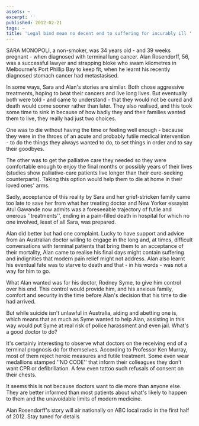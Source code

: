 ```yaml
---
assets: ~
excerpt: ''
published: 2012-02-21
tags: ~
title: 'Legal bind mean no decent end to suffering for incurably ill '
---
```

SARA MONOPOLI, a non-smoker, was 34 years old - and 39 weeks pregnant - when diagnosed with terminal lung cancer. Alan Rosendorff, 56, was a successful lawyer and strapping bloke who swam kilometres in Melbourne's Port Phillip Bay to keep fit, when he learnt his recently diagnosed stomach cancer had metastasised.

In some ways, Sara and Alan's stories are similar. Both chose aggressive treatments, hoping to beat their cancers and live long lives. But eventually both were told - and came to understand - that they would not be cured and death would come sooner rather than later. They also realised, and this took some time to sink in because of how badly they and their families wanted them to live, they really had just two choices.

One was to die without having the time or feeling well enough - because they were in the throes of an acute and probably futile medical intervention - to do the things they always wanted to do, to set things in order and to say their goodbyes.

The other was to get the palliative care they needed so they were comfortable enough to enjoy the final months or possibly years of their lives (studies show palliative-care patients live longer than their cure-seeking counterparts). Taking this option would help them to die at home in their loved ones' arms.

Sadly, acceptance of this reality by Sara and her grief-stricken family came too late to save her from what her treating doctor and New Yorker essayist Atul Gawande now admits was a foreseeable trajectory of futile and onerous ''treatments'', ending in a pain-filled death in hospital for which no one involved, least of all Sara, was prepared.

Alan did better but had one complaint. Lucky to have support and advice from an Australian doctor willing to engage in the long and, at times, difficult conversations with terminal patients that bring them to an acceptance of their mortality, Alan came to realise his final days might contain suffering and indignities that modern pain relief might not address. Alan also learnt his eventual fate was to starve to death and that - in his words - was not a way for him to go.

What Alan wanted was for his doctor, Rodney Syme, to give him control over his end. This control would provide him, and his anxious family, comfort and security in the time before Alan's decision that his time to die had arrived.

But while suicide isn't unlawful in Australia, aiding and abetting one is, which means that as much as Syme wanted to help Alan, assisting in this way would put Syme at real risk of police harassment and even jail.
What's a good doctor to do?

It's certainly interesting to observe what doctors on the receiving end of a terminal prognosis do for themselves. According to Professor Ken Murray, most of them reject heroic measures and futile treatment. Some even wear medallions stamped ''NO CODE'' that inform their colleagues they don't want CPR or defibrillation. A few even tattoo such refusals of consent on their chests.

It seems this is not because doctors want to die more than anyone else. They are better informed than most patients about what's likely to happen to them and the unavoidable limits of modern medicine.

Alan Rosendorff's story will air nationally on ABC local radio in the first half of 2012. Stay tuned for details 
